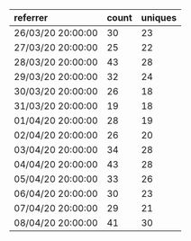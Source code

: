 | referrer          | count | uniques |
| :---------------- | :---- | :------ |
| 26/03/20 20:00:00 | 30    | 23      |
| 27/03/20 20:00:00 | 25    | 22      |
| 28/03/20 20:00:00 | 43    | 28      |
| 29/03/20 20:00:00 | 32    | 24      |
| 30/03/20 20:00:00 | 26    | 18      |
| 31/03/20 20:00:00 | 19    | 18      |
| 01/04/20 20:00:00 | 28    | 19      |
| 02/04/20 20:00:00 | 26    | 20      |
| 03/04/20 20:00:00 | 34    | 28      |
| 04/04/20 20:00:00 | 43    | 28      |
| 05/04/20 20:00:00 | 33    | 26      |
| 06/04/20 20:00:00 | 30    | 23      |
| 07/04/20 20:00:00 | 29    | 21      |
| 08/04/20 20:00:00 | 41    | 30      |